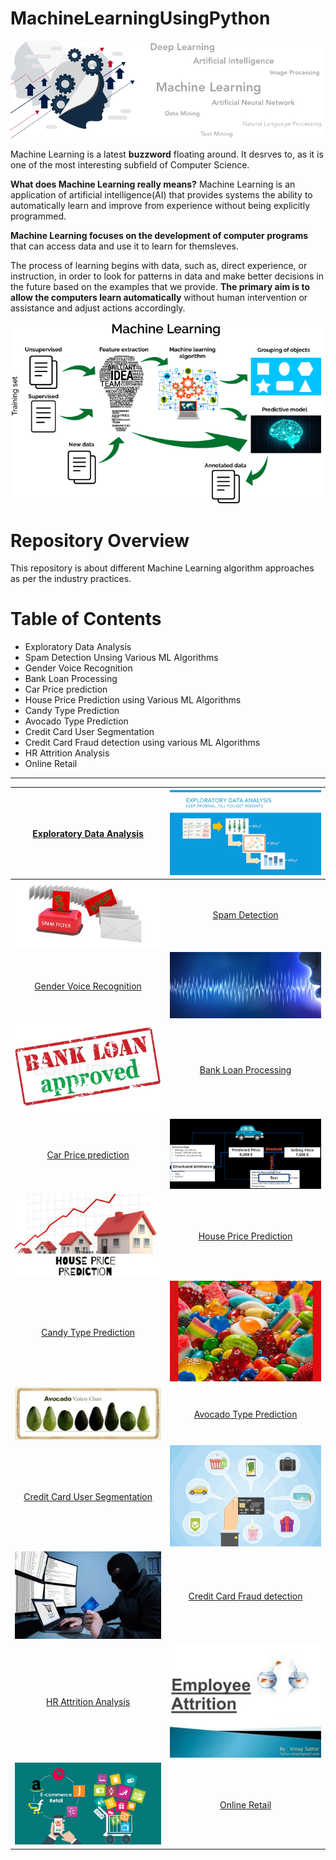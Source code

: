 # MachineLearningUsingPython

[![](https://github.com/aniacharya/MachineLearning/blob/master/images/banner.png)](https://github.com/aniacharya/MachineLearning/blob/master/images/banner.png)

Machine Learning is a latest **buzzword** floating around. It desrves to, as it is one of the most interesting subfield of Computer Science.

**What does Machine Learning really means?**
Machine Learning is an application of artificial intelligence(AI) that provides systems the ability to automatically learn and improve from experience without being explicitly programmed.

**Machine Learning focuses on the development of computer programs** that can access data and use it to learn for themsleves.

The process of learning begins with data, such as, direct experience, or instruction, in order to look for patterns in data and make better decisions in the future based on the examples that we provide. **The primary aim is to allow the computers learn automatically** without human intervention or assistance and adjust actions accordingly. 

[![](https://github.com/aniacharya/MachineLearning/blob/master/images/mlflow.png)](https://github.com/aniacharya/MachineLearning/blob/master/images/mlflow.png)

# Repository Overview
This repository is about different Machine Learning algorithm approaches as per the industry practices.

# Table of Contents
- Exploratory Data Analysis
- Spam Detection Unsing Various ML Algorithms
- Gender Voice Recognition
- Bank Loan Processing
- Car Price prediction
- House Price Prediction using Various ML Algorithms
- Candy Type Prediction
- Avocado Type Prediction
- Credit Card User Segmentation
- Credit Card Fraud detection using various ML Algorithms
- HR Attrition Analysis
- Online Retail
------------


| [Exploratory Data Analysis](https://github.com/aniacharya/MachineLearning/tree/master/Exploratory%20Data%20Analysis "Exploratory Data Analysis")  |  [![EDA](https://raw.githubusercontent.com/aniacharya/MachineLearning/master/images/EDA.png?token=AI3BUGLFDFHXYNPRS6SZHVC6GJ736 "EDA")](https://raw.githubusercontent.com/aniacharya/MachineLearning/master/images/EDA.png?token=AI3BUGLFDFHXYNPRS6SZHVC6GJ736 "EDA") |
| :------------: | :------------: |
| [![Spam](https://raw.githubusercontent.com/aniacharya/MachineLearning/master/images/Spam.jpg?token=AI3BUGNZ35VXG2WYEFRAQAC6GJ7WA "Spam")](https://raw.githubusercontent.com/aniacharya/MachineLearning/master/images/Spam.jpg?token=AI3BUGNZ35VXG2WYEFRAQAC6GJ7WA "Spam")  | [Spam Detection](https://github.com/aniacharya/MachineLearning/tree/master/Spam%20Detection%20Unsing%20Multiple%20ML%20Algorithms "Spam Detection")  |
| [Gender Voice Recognition](https://github.com/aniacharya/MachineLearning/tree/master/Gender%20Voice%20Recognition "Gender Voice Recognition")  |  [![Gender Voice Recog](https://raw.githubusercontent.com/aniacharya/MachineLearning/master/images/Gender%20Voice%20Recog.jpg?token=AI3BUGONXAKZG2HM53NQB2C6GKACE "Gender Voice Recog")](https://raw.githubusercontent.com/aniacharya/MachineLearning/master/images/Gender%20Voice%20Recog.jpg?token=AI3BUGONXAKZG2HM53NQB2C6GKACE "Gender Voice Recog") |
| [![Bank Loan](https://raw.githubusercontent.com/aniacharya/MachineLearning/master/images/Bank%20Loan.jpg?token=AI3BUGJ6WXOB55FKE6STH6C6GKAI6 "Bank Loan")](https://raw.githubusercontent.com/aniacharya/MachineLearning/master/images/Bank%20Loan.jpg?token=AI3BUGJ6WXOB55FKE6STH6C6GKAI6 "Bank Loan") | [Bank Loan Processing](https://github.com/aniacharya/MachineLearning/tree/master/Bank%20Loan%20Processing "Bank Loan Processing")  |
| [Car Price prediction](https://github.com/aniacharya/MachineLearning/tree/master/Car%20Price%20prediction "Car Price prediction")  | [![Car Price](https://raw.githubusercontent.com/aniacharya/MachineLearning/master/images/Car%20Price.png?token=AI3BUGJ5R7NKVUZ2WPPP4M26GKAMM "Car Price")](https://raw.githubusercontent.com/aniacharya/MachineLearning/master/images/Car%20Price.png?token=AI3BUGJ5R7NKVUZ2WPPP4M26GKAMM "Car Price")  |
| [![House Price](https://raw.githubusercontent.com/aniacharya/MachineLearning/master/images/House%20Price.jpg?token=AI3BUGJXEGJU7XZ45HBOLGK6GKAP4 "House Price")](https://raw.githubusercontent.com/aniacharya/MachineLearning/master/images/House%20Price.jpg?token=AI3BUGJXEGJU7XZ45HBOLGK6GKAP4 "House Price")  | [House Price Prediction](https://github.com/aniacharya/MachineLearning/tree/master/House%20Price%20Prediction%20Multiple%20ML%20Algorithms "House Price Prediction")  |
| [Candy Type Prediction](https://github.com/aniacharya/MachineLearning/tree/master/Candy%20Type%20Prediction "Candy Type Prediction")  | [![candy](https://raw.githubusercontent.com/aniacharya/MachineLearning/master/images/candy.jpg?token=AI3BUGIZTIQ6RIMGEOKXLRK6GKASQ "candy")](https://raw.githubusercontent.com/aniacharya/MachineLearning/master/images/candy.jpg?token=AI3BUGIZTIQ6RIMGEOKXLRK6GKASQ "candy")  |
| [![Avocado](https://raw.githubusercontent.com/aniacharya/MachineLearning/master/images/Avocado.jpg?token=AI3BUGKV5KG3CIA2W5ZCWSC6GKAVI "Avocado")](https://raw.githubusercontent.com/aniacharya/MachineLearning/master/images/Avocado.jpg?token=AI3BUGKV5KG3CIA2W5ZCWSC6GKAVI "Avocado")  | [Avocado Type Prediction](https://github.com/aniacharya/MachineLearning/tree/master/Avocado%20Type%20Prediction "Avocado Type Prediction")  |
| [Credit Card User Segmentation](https://github.com/aniacharya/MachineLearning/tree/master/Credit%20Card%20User%20Segmentation "Credit Card User Segmentation")  |[![Credit Card segmentation](https://raw.githubusercontent.com/aniacharya/MachineLearning/master/images/Credit%20Card%20segmentation.jpg?token=AI3BUGNCODGVSGYIHLD2YAK6GKAYC "Credit Card segmentation")](https://raw.githubusercontent.com/aniacharya/MachineLearning/master/images/Credit%20Card%20segmentation.jpg?token=AI3BUGNCODGVSGYIHLD2YAK6GKAYC "Credit Card segmentation")   |
| [![Credit card fraud](https://raw.githubusercontent.com/aniacharya/MachineLearning/master/images/Credit%20card%20fraud.jpg?token=AI3BUGNO2ORFQ2YHF2OTJO26GKA4A "Credit card fraud")](https://raw.githubusercontent.com/aniacharya/MachineLearning/master/images/Credit%20card%20fraud.jpg?token=AI3BUGNO2ORFQ2YHF2OTJO26GKA4A "Credit card fraud")  | [Credit Card Fraud detection](https://github.com/aniacharya/MachineLearning/tree/master/Credit%20Card%20Fraud%20detection%20Multiple%20ML%20Algorithms "Credit Card Fraud detection")  |
| [HR Attrition Analysis](https://github.com/aniacharya/MachineLearning/tree/master/HR%20Attrition%20Analysis "HR Attrition Analysis")  | [![HR Attrition](https://raw.githubusercontent.com/aniacharya/MachineLearning/master/images/HR%20Attrition.jpg?token=AI3BUGORAP2O5GCED3X7ZBK6GKBAG "HR Attrition")](https://raw.githubusercontent.com/aniacharya/MachineLearning/master/images/HR%20Attrition.jpg?token=AI3BUGORAP2O5GCED3X7ZBK6GKBAG "HR Attrition")  |
| [![Online Retail](https://raw.githubusercontent.com/aniacharya/MachineLearning/master/images/Online%20Retail.jpg?token=AI3BUGOS3WJE3MYJOIP5HCS6GKBDS "Online Retail")](https://raw.githubusercontent.com/aniacharya/MachineLearning/master/images/Online%20Retail.jpg?token=AI3BUGOS3WJE3MYJOIP5HCS6GKBDS "Online Retail")  | [Online Retail](https://github.com/aniacharya/MachineLearning/tree/master/Online%20Retail "Online Retail") |
